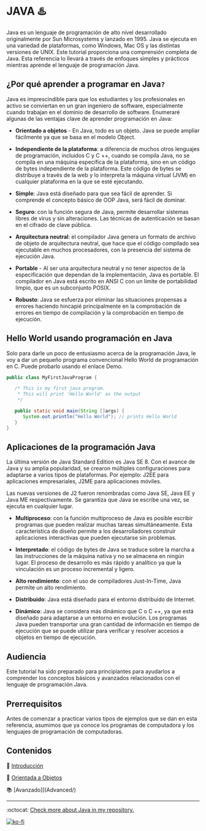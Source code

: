 # JAVA ♨️

Java es un lenguaje de programación de alto nivel desarrollado originalmente por Sun Microsystems y lanzado en 1995. Java se ejecuta en una variedad de plataformas, como Windows, Mac OS y las distintas versiones de UNIX. Este tutorial proporciona una comprensión completa de Java. Esta referencia lo llevará a través de enfoques simples y prácticos mientras aprende el lenguaje de programación Java.

## ¿Por qué aprender a programar en Java`?`

Java es imprescindible para que los estudiantes y los profesionales en activo se conviertan en un gran ingeniero de software, especialmente cuando trabajan en el dominio de desarrollo de software. Enumeraré algunas de las ventajas clave de aprender programación en Java:

- **Orientado a objetos** - En Java, todo es un objeto. Java se puede ampliar fácilmente ya que se basa en el modelo Object.

- **Independiente de la plataforma**: a diferencia de muchos otros lenguajes de programación, incluidos C y C ++, cuando se compila Java, no se compila en una máquina específica de la plataforma, sino en un código de bytes independiente de la plataforma. Este código de bytes se distribuye a través de la web y lo interpreta la máquina virtual (JVM) en cualquier plataforma en la que se esté ejecutando.

- **Simple**: Java está diseñado para que sea fácil de aprender. Si comprende el concepto básico de OOP Java, será fácil de dominar.

- **Seguro**: con la función segura de Java, permite desarrollar sistemas libres de virus y sin alteraciones. Las técnicas de autenticación se basan en el cifrado de clave pública.

- **Arquitectura neutral**: el compilador Java genera un formato de archivo de objeto de arquitectura neutral, que hace que el código compilado sea ejecutable en muchos procesadores, con la presencia del sistema de ejecución Java.

- **Portable** - Al ser una arquitectura neutral y no tener aspectos de la especificación que dependan de la implementación, Java es portable. El compilador en Java está escrito en ANSI C con un límite de portabilidad limpio, que es un subconjunto POSIX.

- **Robusto**: Java se esfuerza por eliminar las situaciones propensas a errores haciendo hincapié principalmente en la comprobación de errores en tiempo de compilación y la comprobación en tiempo de ejecución.

## Hello World usando programación en Java

Solo para darle un poco de entusiasmo acerca de la programación Java, le voy a dar un pequeño programa convencional Hello World de programación en C. Puede probarlo usando el enlace Demo.

```java
public class MyFirstJavaProgram {

   /* This is my first java program.
    * This will print 'Hello World' as the output
    */

   public static void main(String []args) {
      System.out.println("Hello World"); // prints Hello World
   }
}
```

## Aplicaciones de la programación Java

La última versión de Java Standard Edition es Java SE 8. Con el avance de Java y su amplia popularidad, se crearon múltiples configuraciones para adaptarse a varios tipos de plataformas. Por ejemplo: J2EE para aplicaciones empresariales, J2ME para aplicaciones móviles.

Las nuevas versiones de J2 fueron renombradas como Java SE, Java EE y Java ME respectivamente. Se garantiza que Java se escribe una vez, se ejecuta en cualquier lugar.

- **Multiproceso**: con la función multiproceso de Java es posible escribir programas que pueden realizar muchas tareas simultáneamente. Esta característica de diseño permite a los desarrolladores construir aplicaciones interactivas que pueden ejecutarse sin problemas.

- **Interpretado**: el código de bytes de Java se traduce sobre la marcha a las instrucciones de la máquina nativa y no se almacena en ningún lugar. El proceso de desarrollo es más rápido y analítico ya que la vinculación es un proceso incremental y ligero.

- **Alto rendimiento**: con el uso de compiladores Just-In-Time, Java permite un alto rendimiento.

- **Distribuido**: Java está diseñado para el entorno distribuido de Internet.

- **Dinámico**: Java se considera más dinámico que C o C ++, ya que está diseñado para adaptarse a un entorno en evolución. Los programas Java pueden transportar una gran cantidad de información en tiempo de ejecución que se puede utilizar para verificar y resolver accesos a objetos en tiempo de ejecución.

## Audiencia

Este tutorial ha sido preparado para principiantes para ayudarlos a comprender los conceptos básicos y avanzados relacionados con el lenguaje de programación Java.

## Prerrequisitos

Antes de comenzar a practicar varios tipos de ejemplos que se dan en esta referencia, asumimos que ya conoce los programas de computadora y los lenguajes de programación de computadoras.

## Contenidos

📗 [Introducción](Introduction/)

📘 [Orientada a Objetos](Object_Oriented/)

📚 [Avanzado]](Advanced/)

---

:octocat: [Check more about Java in my repository.](https://github.com/FernandoCalmet/Java)

[![ko-fi](https://www.ko-fi.com/img/githubbutton_sm.svg)](https://ko-fi.com/T6T41JKMI)
